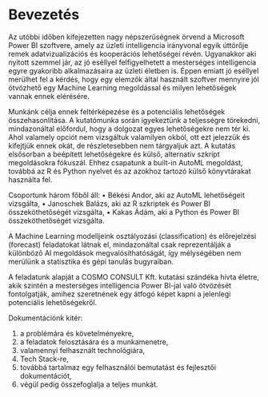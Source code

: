 # Bevezetés

Az utóbbi időben kifejezetten nagy népszerűségnek örvend a Microsoft Power BI szoftvere, amely az üzleti intelligencia irányvonal egyik úttörője remek adatvizualizációs és kooperációs lehetőségei révén. Ugyanakkor aki nyitott szemmel jár, az jó eséllyel felfigyelhetett a mesterséges intelligencia egyre gyakoribb alkalmazásaira az üzleti életben is. Éppen emiatt jó eséllyel merülhet fel a kérdés, hogy egy elemzők által használt szoftver mennyire jól ötvözhető egy Machine Learning megoldással és milyen lehetőségek vannak ennek elérésére.

Munkánk célja ennek feltérképezése és a potenciális lehetőségek összehasonlítása. A kutatómunka során igyekeztünk a teljességre törekedni, mindazonáltal előfordul, hogy a dolgozat egyes lehetőségekre nem tér ki. Ahol valamely opciót nem vizsgáltuk valamilyen okból, ott ezt jelezzük és kifejtjük ennek okát, de részletesebben nem tárgyaljuk azt.
A kutatás elsősorban a beépített lehetőségekre és külső, alternatív szkript megoldásokra fókuszál. Ehhez csapatunk a built-in AutoML megoldást, továbbá az R és Python nyelvet és az azokhoz tartozó külső könyvtárakat használta fel.

Csoportunk három főből áll:
• Békési Andor, aki az AutoML lehetőségeit vizsgálta,
• Janoschek Balázs, aki az R szkriptek és Power BI összeköthetőségét vizsgálta,
• Kakas Ádám, aki a Python és Power BI összeköthetőségét vizsgálta.

A Machine Learning modelljeink osztályozási (classification) és előrejelzési (forecast) feladatokat látnak el, mindazonáltal csak reprezentálják a különböző AI megoldások megvalósíthatóságát, így mélységében nem merülünk a statisztika és gépi tanulás bugyraiban.

A feladatunk alapját a COSMO CONSULT Kft. kutatási szándéka hívta életre, akik szintén a mesterséges intelligencia Power BI-jal való ötvözését fontolgatják, amihez szeretnének egy átfogó képet kapni a jelenlegi potenciális lehetőségekről.

Dokumentációnk kitér:

1. a problémára és követelményekre,
2. a feladatok felosztására és a munkamenetre,
3. valamennyi felhasznált technológiára,
4. Tech Stack-re,
5. továbbá tartalmaz egy felhasználói bemutatást és fejlesztői dokumentációt,
6. végül pedig összefoglalja a teljes munkát.

